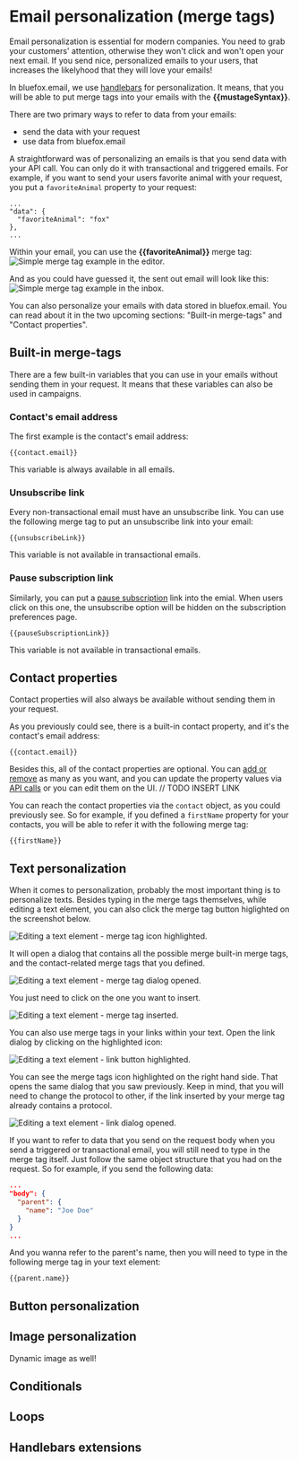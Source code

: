 # Email personalization (merge tags)

Email personalization is essential for modern companies. You need to grab your customers' attention, otherwise they won't click and won't open your next email. If you send nice, personalized emails to your users, that increases the likelyhood that they will love your emails!

In bluefox.email, we use [handlebars](https://handlebarsjs.com/) for personalization. It means, that you will be able to put merge tags into your emails with the **&#123;&#123;mustageSyntax&#125;&#125;**.

There are two primary ways to refer to data from your emails:
 - send the data with your request
 - use data from bluefox.email

A straightforward was of personalizing an emails is that you send data with your API call. You can only do it with transactional and triggered emails. For example, if you want to send your users favorite animal with your request, you put a `favoriteAnimal` property to your request:

```
...
"data": {
  "favoriteAnimal": "fox"
},
...
```

Within your email, you can use the **&#123;&#123;favoriteAnimal&#125;&#125;** merge tag:
![Simple merge tag example in the editor.](./personalization-01.png)

And as you could have guessed it, the sent out email will look like this:
![Simple merge tag example in the inbox.](./personalization-02.png)

You can also personalize your emails with data stored in bluefox.email. You can read about it in the two upcoming sections: "Built-in merge-tags" and "Contact properties".

## Built-in merge-tags

There are a few built-in variables that you can use in your emails without sending them in your request. It means that these variables can also be used in campaigns.

### Contact's email address
The first example is the contact's email address:

```
{{contact.email}}
```
This variable is always available in all emails.

### Unsubscribe link
Every non-transactional email must have an unsubscribe link. You can use the following merge tag to put an unsubscribe link into your email:
```
{{unsubscribeLink}}
```
This variable is not available in transactional emails.

### Pause subscription link
Similarly, you can put a [pause subscription](/email-best-practices-for-saas/unsubscribe-and-pause-subscription) link into the emial. When users click on this one, the unsubscribe option will be hidden on the subscription preferences page.
```
{{pauseSubscriptionLink}}
```
This variable is not available in transactional emails.


## Contact properties
Contact properties will also always be available without sending them in your request.

As you previously could see, there is a built-in contact property, and it's the contact's email address:
```
{{contact.email}}
```
Besides this, all of the contact properties are optional. You can [add or remove](/docs/projects/settings#contact-properties) as many as you want, and you can update the property values via [API calls](/docs/api/subscriber-list-management#update-subscriber) or you can edit them on the UI. // TODO INSERT LINK

You can reach the contact properties via the `contact` object, as you could previously see. So for example, if you defined a `firstName` property for your contacts, you will be able to refer it with the following merge tag:

```
{{firstName}}
```

## Text personalization

When it comes to personalization, probably the most important thing is to personalize texts. Besides typing in the merge tags themselves, while editing a text element, you can also click the merge tag button higlighted on the screenshot below.

![Editing a text element - merge tag icon highlighted.](./personalization-03.png)

It will open a dialog that contains all the possible merge built-in merge tags, and the contact-related merge tags that you defined.

![Editing a text element - merge tag dialog opened.](./personalization-04.png)

You just need to click on the one you want to insert.

![Editing a text element - merge tag inserted.](./personalization-05.png)

You can also use merge tags in your links within your text. Open the link dialog by clicking on the highlighted icon:

![Editing a text element - link button highlighted.](./personalization-06.png)

You can see the merge tags icon highlighted on the right hand side. That opens the same dialog that you saw previously. Keep in mind, that you will need to change the protocol to other, if the link inserted by your merge tag already contains a protocol.

![Editing a text element - link dialog opened.](./personalization-07.png)

If you want to refer to data that you send on the request body when you send a triggered or transactional email, you will still need to type in the merge tag itself. Just follow the same object structure that you had on the request. So for example, if you send the following data:

```json
...
"body": {
  "parent": {
    "name": "Joe Doe"
  }
}
...
```
And you wanna refer to the parent's name, then you will need to type in the following merge tag in your text element:
```
{{parent.name}}
```


## Button personalization

## Image personalization

Dynamic image as well!

## Conditionals

## Loops

## Handlebars extensions
